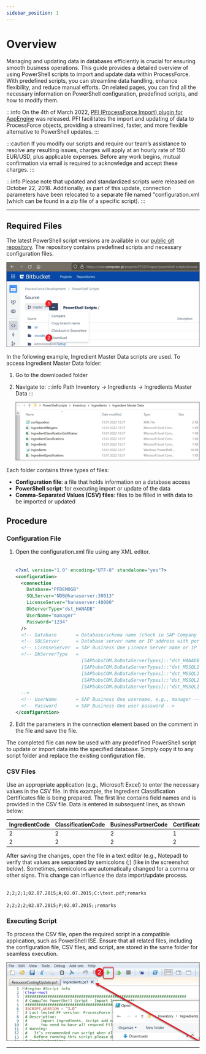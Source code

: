 ```yaml
---
sidebar_position: 1
---
```


# Overview

Managing and updating data in databases efficiently is crucial for ensuring smooth business operations. This guide provides a detailed overview of using PowerShell scripts to import and update data within ProcessForce. With predefined scripts, you can streamline data handling, enhance flexibility, and reduce manual efforts. On related pages, you can find all the necessary information on PowerShell configuration, predefined scripts, and how to modify them.

:::info
    On the 4th of March 2022, [PFI (ProcessForce Import) plugin for AppEngine](/docs/appengine/plugins-user-guide/pfi) was released. PFI facilitates the import and updating of data to ProcessForce objects, providing a streamlined, faster, and more flexible alternative to PowerShell updates.
:::

:::caution
   If you modify our scripts and require our team’s assistance to resolve any resulting issues, charges will apply at an hourly rate of 150 EUR/USD, plus applicable expenses. Before any work begins, mutual confirmation via email is required to acknowledge and accept these charges.
:::

:::info
    Please note that updated and standardized scripts were released on October 22, 2018. Additionally, as part of this update, connection parameters have been relocated to a separate file named "configuration.xml (which can be found in a zip file of a specific script).
:::

---

## Required Files

The latest PowerShell script versions are available in our [public git repository](https://github.com/CompuTec/processforce-powershell). The repository contains predefined scripts and necessary configuration files.

![Download](./media/overview/scripts-download.webp)

In the following example, Ingredient Master Data scripts are used. To access Ingredient Master Data folder:

1. Go to the downloaded folder
2. Navigate to:
    :::info Path
    Inventory → Ingredients → Ingredients Master Data
    :::

    ![Ingredients](./media/overview/powershell-scripts-ingredients.webp)

Each folder contains three types of files:

- **Configuration file**: a file that holds information on a database access
- **PowerShell script**: for executing import or update of the data
- **Comma-Separated Values (CSV) files**: files to be filled in with data to be imported or updated

## Procedure

### Configuration File

1. Open the configuration.xml file using any XML editor.

    ```xml

    <?xml version="1.0" encoding="UTF-8" standalone="yes"?>
    <configuration>
      <connection
        Database="PFDEMOGB"
        SQLServer="NDB@hanaserver:30013"
        LicenseServer="hanaserver:40000"
        DbServerType="dst_HANADB"
        UserName="manager"
        Password="1234"
      />
      <!-- Database       = Database/schema name (check in SAP Company select form/window, or in Microsoft SQL Server Management Studio or in SAP HANA Studio) -->
      <!-- SQLServer      = Database server name or IP address with port number; Should be the same as in the System Landscape Directory (check https://<Server>:<Port>/ControlCenter); Sometimes the best is to use an IP address to resolve connection problems -->
      <!-- LicenseServer  = SAP Business One Licence Server name or IP address with a port number (check in SAP Business One client -> Administration -> License -> License Administration -> License Server) -->
      <!-- DbServerType   =
                            [SAPbobsCOM.BoDataServerTypes]::"dst_HANADB"      # For SAP HANA
                            [SAPbobsCOM.BoDataServerTypes]::"dst_MSSQL2019"   # For Microsoft SQL Server 2019
                            [SAPbobsCOM.BoDataServerTypes]::"dst_MSSQL2016"   # For Microsoft SQL Server 2016
                            [SAPbobsCOM.BoDataServerTypes]::"dst_MSSQL2014"   # For Microsoft SQL Server 2014
                            [SAPbobsCOM.BoDataServerTypes]::"dst_MSSQL2012"   # For Microsoft SQL Server 2012
      -->
      <!-- UserName       = SAP Business One username, e.g., manager -->
      <!-- Password       = SAP Business One user password -->
    </configuration>

    ```

2. Edit the parameters in the connection element based on the comment in the file and save the file.

The completed file can now be used with any predefined PowerShell script to update or import data into the specified database. Simply copy it to any script folder and replace the existing configuration file.

### CSV Files

Use an appropriate application (e.g., Microsoft Excel) to enter the necessary values in the CSV file. In this example, the Ingredient Classification Certificates file is being prepared. The first line contains field names and is provided in the CSV file. Data is entered in subsequent lines, as shown below:

| IngredientCode | ClassificationCode | BusinessPartnerCode | CertificateNumber | CertificateDate | Status | StatusDate | Attachment  | Remarks |
| -------------- | ------------------ | ------------------- | ----------------- | --------------- | ------ | ---------- | ----------- | ------- |
| 2              | 2                  | 2                   | 1                 | 02.07.2015      | A      | 02.07.2015 | C:\test.pdf | remarks |
| 2              | 2                  | 2                   | 2                 | 02.07.2015      | P      | 02.07.2015 |             | remarks |

After saving the changes, open the file in a text editor (e.g., Notepad) to verify that values are separated by semicolons (;) (like in the screenshot below). Sometimes, semicolons are automatically changed for a comma or other signs. This change can influence the data import/update process.

```IngredientCode;ClassificationCode;BusinessPartnerCode;CertificateNumber;CertificateDate;Status;StatusDate;Attachment;Remarks

2;2;2;1;02.07.2015;A;02.07.2015;C:\test.pdf;remarks

2;2;2;2;02.07.2015;P;02.07.2015;;remarks

```

### Executing Script

To process the CSV file, open the required script in a compatible application, such as PowerShell ISE. Ensure that all related files, including the configuration file, CSV files, and script, are stored in the same folder for seamless execution.

![Run script](./media/overview/run-script.webp)

---
